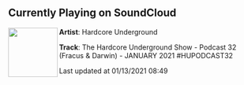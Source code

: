 ## Currently Playing on SoundCloud

[<img align="left" width="100" src="https://i1.sndcdn.com/artworks-h4IZxmbV6Lba80cP-g3DUng-t50x50.jpg">](https://soundcloud.com/hardcoreunderground/the-hardcore-underground-show-podcast-32-fracus-darwin-january-2021-hupodcast32)

**Artist**: Hardcore Underground 

**Track**: The Hardcore Underground Show - Podcast 32 (Fracus & Darwin) - JANUARY 2021 #HUPODCAST32

Last updated at 01/13/2021 08:49
